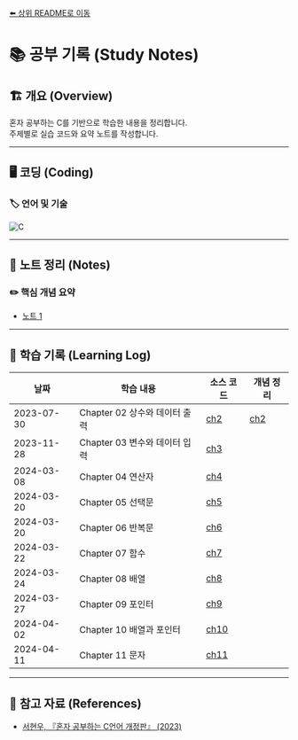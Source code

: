[⬅️ 상위 README로 이동](../README.md)

# 📚 공부 기록 (Study Notes)

## 🏗 개요 (Overview)
혼자 공부하는 C를 기반으로 학습한 내용을 정리합니다.  
주제별로 실습 코드와 요약 노트를 작성합니다.

---

## 🖥️ 코딩 (Coding)
### 🏷 언어 및 기술

<!-- 필요에 따라 수정 -->
![C](https://img.shields.io/badge/c-%2300599C.svg?style=for-the-badge&logo=c&logoColor=white)

---

## 📖 노트 정리 (Notes)
### ✏️ 핵심 개념 요약

- [노트 1](./)

---

## 📆 학습 기록 (Learning Log)
| 날짜 | 학습 내용 | 소스 코드 | 개념 정리 |
|------|----------|-----------|--------|
| 2023-07-30 | Chapter 02 상수와 데이터 출력 | [ch2](./code/ch2/) | [ch2](./note/ch2.md) |
| 2023-11-28 | Chapter 03 변수와 데이터 입력 | [ch3](./code/ch3/) | | 
| 2024-03-08 | Chapter 04 연산자 | [ch4](./code/ch4/) | |
| 2024-03-20 | Chapter 05 선택문 | [ch5](./code/ch5/) | |
| 2024-03-20 | Chapter 06 반복문 | [ch6](./code/ch6/) | |
| 2024-03-22 | Chapter 07 함수 | [ch7](./code/ch7/) | |
| 2024-03-24 | Chapter 08 배열 | [ch8](./code/ch8/) | |
| 2024-03-27 | Chapter 09 포인터 | [ch9](./code/ch9/) | |
| 2024-04-02 | Chapter 10 배열과 포인터 | [ch10](./code/ch10/) | |
| 2024-04-11 | Chapter 11 문자 | [ch11](./code/ch11/) | |

---

## 📌 참고 자료 (References)
* [서현우, 『혼자 공부하는 C언어 개정판』 (2023)]()
